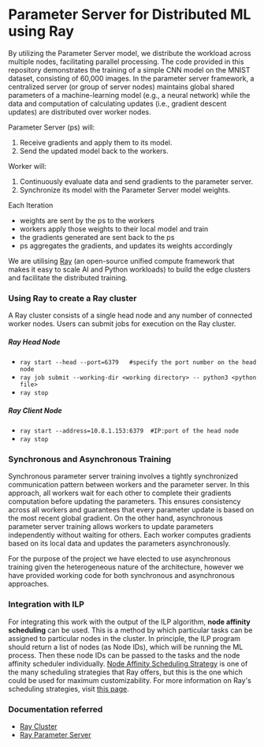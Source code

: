 # Parameter Server for Distributed ML using Ray
By utilizing the Parameter Server model, we distribute the workload across multiple nodes, facilitating parallel processing. The code provided in this repository demonstrates the training of a simple CNN model on the MNIST dataset, consisting of 60,000 images. In the parameter server framework, a centralized server (or group of server nodes) maintains global shared parameters of a machine-learning model (e.g., a neural network) while the data and computation of calculating updates (i.e., gradient descent updates) are distributed over worker nodes.

Parameter Server (ps) will: 
  1.  Receive gradients and apply them to its model.
  2.  Send the updated model back to the workers.

Worker will: 
  1. Continuously evaluate data and send gradients to the parameter server.
  2. Synchronize its model with the Parameter Server model weights.

Each Iteration
- weights are sent by the ps to the workers
- workers apply those weights to their local model and train
- the gradients generated are sent back to the ps
- ps aggregates the gradients, and updates its weights accordingly

We are utilising [Ray](https://docs.ray.io/en/latest/) (an open-source unified compute framework that makes it easy to scale AI and Python workloads) to build the edge clusters and facilitate the distributed training.

### Using Ray to create a Ray cluster
A Ray cluster consists of a single head node and any number of connected worker nodes. Users can submit jobs for execution on the Ray cluster.

##### Ray Head Node
- `ray start --head --port=6379   #specify the port number on the head node`
- `ray job submit --working-dir <working directory> -- python3 <python file>`
- `ray stop`

##### Ray Client Node
- `ray start --address=10.8.1.153:6379  #IP:port of the head node`
- `ray stop`

### Synchronous and Asynchronous Training
Synchronous parameter server training involves a tightly synchronized communication pattern between workers and the parameter server. In this approach, all workers wait for each other to complete their gradients computation before updating the parameters. This ensures consistency across all workers and guarantees that every parameter update is based on the most recent global gradient. On the other hand, asynchronous parameter server training allows workers to update parameters independently without waiting for others. Each worker computes gradients based on its local data and updates the parameters asynchronously. 

For the purpose of the project we have elected to use asynchronous training given the heterogeneous nature of the architecture, however we have provided working code for both synchronous and asynchronous approaches.

### Integration with ILP
For integrating this work with the output of the ILP algorithm, **node affinity scheduling** can be used. This is a method by which particular tasks can be assigned to particular nodes in the cluster. In principle, the ILP program should return a list of nodes (as Node IDs), which will be running the ML process. Then these node IDs can be passed to the tasks and the node affinity scheduler individually. [Node Affinity Scheduling Strategy](https://docs.ray.io/en/latest/ray-core/api/doc/ray.util.scheduling_strategies.NodeAffinitySchedulingStrategy.html) is one of the many scheduling strategies that Ray offers, but this is the one which could be used for maximum customizability. For more information on Ray's scheduling strategies, visit [this page](https://docs.ray.io/en/latest/ray-core/scheduling/index.html).

### Documentation referred
- [Ray Cluster](https://docs.ray.io/en/latest/cluster/key-concepts.html#cluster-key-concepts)
- [Ray Parameter Server](https://docs.ray.io/en/latest/ray-core/examples/plot_parameter_server.html)
